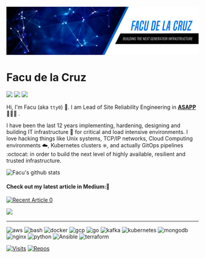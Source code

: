 ![image](https://github.com/fmdlc/fmdlc/raw/master/img/background.jpeg)

<h1 align="left">Facu de la Cruz</h1>

<p>
  <a href="https://www.linkedin.com/in/fmdlc/"> <img src="https://github.com/paulrobertlloyd/socialmediaicons/blob/main/linkedin-24x24.png" /></a>
  <a href="http://www.github.com/fmdlc/"> <img src="https://github.com/paulrobertlloyd/socialmediaicons/blob/main/github_blue-24x24.png" /></a>
  <a href="http://www.twitter.com/_tty0"> <img src="https://github.com/paulrobertlloyd/socialmediaicons/blob/main/twitter-24x24.png" /></a>
</p>

Hi, I'm Facu (aka `tty0`) 👋. I am Lead of Site Reliability Engineering in [**ASAPP**](https://www.asapp.com/) 🧑🏻‍💻 .

I have been the last 12 years implementing, hardening, designing and building IT infrastructure 🔧 for critical and load intensive environments.
I love hacking things like Unix systems, TCP/IP networks, Cloud Computing environments ☁️, Kubernetes clusters ⎈, and actually GitOps pipelines :octocat: in order to build the next level of highly available, resilient and trusted infrastructure.

![Facu's github stats](https://github-readme-stats.vercel.app/api?username=fmdlc&count_private=true&&show_icons=true)

 #### Check out my latest article in Medium:📄 
 <a target="_blank" href="https://github-readme-medium-recent-article.vercel.app/medium/@_tty0/0"><img src="https://github-readme-medium-recent-article.vercel.app/medium/@_tty0/0" alt="Recent Article 0"> 

[![](http://img.youtube.com/vi/hI653-iHur4/0.jpg)](http://www.youtube.com/watch?v=hI653-iHur4 "ekoparty #pwndemic: Building the next generation cloud infrastructure")

---
<p align="left"><img src="https://devicons.github.io/devicon/devicon.git/icons/amazonwebservices/amazonwebservices-original-wordmark.svg" alt="aws" width="40" height="40"/> <img src="https://www.vectorlogo.zone/logos/gnu_bash/gnu_bash-icon.svg" alt="bash" width="40" height="40"/> <img src="https://devicons.github.io/devicon/devicon.git/icons/docker/docker-original-wordmark.svg" alt="docker" width="40" height="40"/> <img src="https://www.vectorlogo.zone/logos/google_cloud/google_cloud-icon.svg" alt="gcp" width="40" height="40"/> <img src="https://devicons.github.io/devicon/devicon.git/icons/go/go-original.svg" alt="go" width="40" height="40"/> <img src="https://www.vectorlogo.zone/logos/apache_kafka/apache_kafka-icon.svg" alt="kafka" width="40" height="40"/> <img src="https://www.vectorlogo.zone/logos/kubernetes/kubernetes-icon.svg" alt="kubernetes" width="40" height="40"/> <img src="https://devicons.github.io/devicon/devicon.git/icons/mongodb/mongodb-original-wordmark.svg" alt="mongodb" width="40" height="40"/> <img src="https://devicons.github.io/devicon/devicon.git/icons/nginx/nginx-original.svg" alt="nginx" width="40" height="40"/> <img src="https://devicons.github.io/devicon/devicon.git/icons/python/python-original.svg" alt="python" width="40" height="40"/> <img src="https://symbols-electrical.getvecta.com/stencil_73/122_ansible-icon.e1db432c74.svg" alt="Ansible" width="40" height="40"/> <img src="https://s3-ap-southeast-2.amazonaws.com/content-prod-529546285894/2020/03/tf.png" alt="terraform" width="40" height="40"/></p>

[![Visits](https://badges.pufler.dev/visits/fmdlc/fmdlc)](https://github.com/fmdlc) [![Repos](https://badges.pufler.dev/repos/fmdlc)](https://github.com/fmdlc)
